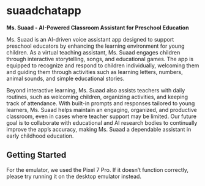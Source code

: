 # suaadchatapp

**Ms. Suaad - AI-Powered Classroom Assistant for Preschool Education**

Ms. Suaad is an AI-driven voice assistant app designed to support preschool educators by enhancing the learning environment for young children. As a virtual teaching assistant, Ms. Suaad engages children through interactive storytelling, songs, and educational games. The app is equipped to recognize and respond to children individually, welcoming them and guiding them through activities such as learning letters, numbers, animal sounds, and simple educational stories.

Beyond interactive learning, Ms. Suaad also assists teachers with daily routines, such as welcoming children, organizing activities, and keeping track of attendance. With built-in prompts and responses tailored to young learners, Ms. Suaad helps maintain an engaging, organized, and productive classroom, even in cases where teacher support may be limited. Our future goal is to collaborate with educational and AI research bodies to continually improve the app’s accuracy, making Ms. Suaad a dependable assistant in early childhood education.

## Getting Started

For the emulator, we used the Pixel 7 Pro. If it doesn’t function correctly, please try running it on the desktop emulator instead.


